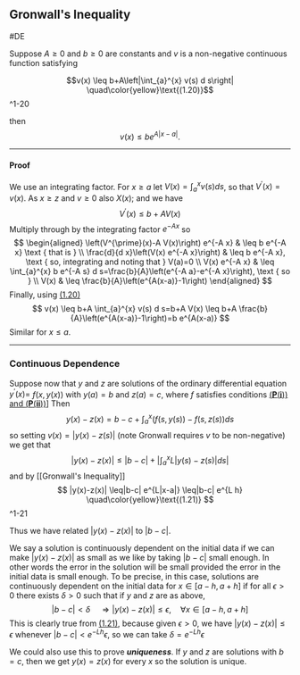 ## Gronwall's Inequality
#DE 

Suppose $A \geq 0$ and $b \geq 0$ are constants and $v$ is a non-negative continuous function satisfying

$$v(x) \leq b+A\left|\int_{a}^{x} v(s) d s\right| \quad\color{yellow}\text{(1.20)}$$
^1-20

then $$v(x) \leq b e^{A|x-a|}.$$

---
#### Proof
We use an integrating factor.
For $x \geq a$ let $V(x)=\int_{a}^{x} v(s) d s$, so that $V^{\prime}(x)=v(x) .$ As $x \geq z$ and $v \geq 0$ also $X(x)$; and we have
$$
V^{\prime}(x) \leq b+A V(x)
$$
Multiply through by the integrating factor $e^{-A x}$ so
$$
\begin{aligned}
\left(V^{\prime}(x)-A V(x)\right) e^{-A x} & \leq b e^{-A x} \text { that is } \\
\frac{d}{d x}\left(V(x) e^{-A x}\right) & \leq b e^{-A x}, \text { so, integrating and noting that } V(a)=0 \\
V(x) e^{-A x} & \leq \int_{a}^{x} b e^{-A s} d s=\frac{b}{A}\left(e^{-A a}-e^{-A x}\right), \text { so } \\
V(x) & \leq \frac{b}{A}\left(e^{A(x-a)}-1\right)
\end{aligned}
$$
Finally, using [(1.20)](#^1-20)
$$
v(x) \leq b+A \int_{a}^{x} v(s) d s=b+A V(x) \leq b+A \frac{b}{A}\left(e^{A(x-a)}-1\right)=b e^{A(x-a)}
$$
Similar for $x\leq a$.

---
### Continuous Dependence
Suppose now that $y$ and $z$ are solutions of the ordinary differential equation $y^{\prime}(x)=$ $f(x, y(x))$ with $y(a)=b$ and $z(a)=c$, where $f$ satisfies conditions [$(\mathbf{P}(\mathbf{i}))$ and $(\mathbf{P}(\mathbf{i i}))$](Picard's%20Theorem.md#Picard%20Existence%20Theorem)] Then
$$
y(x)-z(x)=b-c+\int_{a}^{x}(f(s, y(s))-f(s, z(s)) d s
$$
so setting $v(x)=|y(x)-z(s)|$ (note Gronwall requires $v$ to be non-negative) we get that
$$
|y(x)-z(x)| \leq|b-c|+\left|\int_{a}^{x} L\left| y(s)-z(s)\right|d s\right|
$$
and by [[Gronwall's Inequality]]
$$
|y(x)-z(x)| \leq|b-c| e^{L|x-a|} \leq|b-c| e^{L h}
\quad\color{yellow}\text{(1.21)}
$$
^1-21

Thus we have related $|y(x)-z(x)|$ to $|b-c|$.

We say a solution is continuously dependent on the initial data if we can make $|y(x)-z(x)|$ as small as we like by taking $|b-c|$ small enough. In other words the error in the solution will be small provided the error in the initial data is small enough. To be precise, in this case, solutions are continuously dependent on the initial data for $x \in[a-h, a+h]$ if for all $\epsilon>0$ there exists $\delta>0$ such that if $y$ and $z$ are as above,
$$
|b-c|<\delta \quad \Rightarrow|y(x)-z(x)| \leq \epsilon, \quad \forall x \in[a-h, a+h]
$$
This is clearly true from [(1.21)](#^1-21), because given $\epsilon>0$, we have $|y(x)-z(x)| \leq \epsilon$ whenever $|b-c|<e^{-L h} \epsilon$, so we can take $\delta=e^{-L h} \epsilon$

We could also use this to prove ***uniqueness***. If $y$ and $z$ are solutions with $b=c$, then we get $y(x)=z(x)$ for every $x$ so the solution is unique.